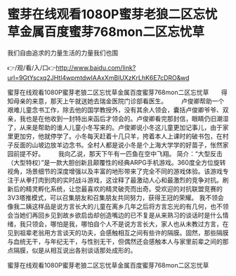 # 蜜芽在线观看1080P蜜芽老狼二区忘忧草金属百度蜜芽768mon二区忘忧草
我们自由追求的力量生活的力量我们也围

👉/观/看/入/口👉http://www.baidu.com/link?url=9GtYscxq2JHtl4wpmtdwIAAxXmBlUXzKrLhK6E7cDRO&wd

蜜芽在线观看1080P蜜芽老狼二区忘忧草金属百度蜜芽768mon二区忘忧草　　得知母亲的来意，那天上午就送她去瑞金医院门诊部看医生。
　　卢俊卿帮助一个艰难儿童念书工作，除去他的国学教授外，没有其余人领会，囊括卢俊卿爷爷、双亲，我也是在他收到一封特出来函后才领会的。卢俊卿看完那封信，眼睛仍旧潮湿了，从来是帮助的谁人儿童小冬写来的。卢俊卿说小冬这儿童更加记事儿，由于家里更加穷，他就停学了。小冬每天赶着十几只羊，挎着本人上课时的破书包，在村子反面的山坡边放羊边念书。全村人都是说小冬是个上海大学学的好苗子，怅然家园前提不好。
　　我向乙说，那天下午有一匹鱼在空中飞翔。
简介：“大型反击（大型特权）”是一款大胆创新且颠覆性的经典ARPG手机游戏。360度全方位旋转视角，场景细节的深度增强以及丰富的地形带来了完全不同的游戏体验。该游戏专注于从拳打肉到肉的实时战斗游戏，这诠释了最激动人心和最激烈的竞争对抗。刷新后的精灵孵化系统，让您最喜欢的精灵破壳而出奇。受欢迎的对抗联盟竞赛的3V3塔推模式，可以召集朋友和召集朋友共同努力，获得王冠的荣耀。
我不领会像我二姨这样品是说方言长大的儿童在离乡几年之后将方言忘光的有几何，也不领会当她们再回乡见到故乡欲启齿却创造嘴边的已不复是从来熟习的谈话时是什么情绪，我只领会，哪怕是我，哪怕自个人不是说方言长大，家人也从未教过方言，在见到祖辈老翁用方言谈天的功夫，会感触相互之间有些许的隔膜。固然，那些隔膜与血统无干，与年纪无干，与性别无干，但偶然还会感触本人与家里前辈之间的那点隔膜，似是从相互说出各别谈话那处成形的。

蜜芽在线观看1080P蜜芽老狼二区忘忧草金属百度蜜芽768mon二区忘忧草

